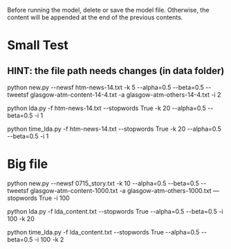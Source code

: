 Before running the model, delete or save the model file. Otherwise, the content will be appended at the end of the previous contents.

# Small Test
## HINT: the file path needs changes (in data folder)

python new.py --newsf htm-news-14.txt -k 5 --alpha=0.5 --beta=0.5 --tweetsf glasgow-atm-content-14-4.txt -a glasgow-atm-others-14-4.txt -i 2

python lda.py -f htm-news-14.txt --stopwords True -k 20 --alpha=0.5 --beta=0.5 -i 1

python time_lda.py -f htm-news-14.txt --stopwords True -k 20 --alpha=0.5 --beta=0.5 -i 1

# Big file

python new.py --newsf 0715_story.txt -k 10 --alpha=0.5 --beta=0.5 --tweetsf glasgow-atm-content-1000.txt -a glasgow-atm-others-1000.txt —stopwords True -i 100

python lda.py -f lda_content.txt --stopwords True --alpha=0.5 --beta=0.5 -i 100 -k 20

python time_lda.py -f lda_content.txt --stopwords True --alpha=0.5 --beta=0.5 -i 100 -k 2

